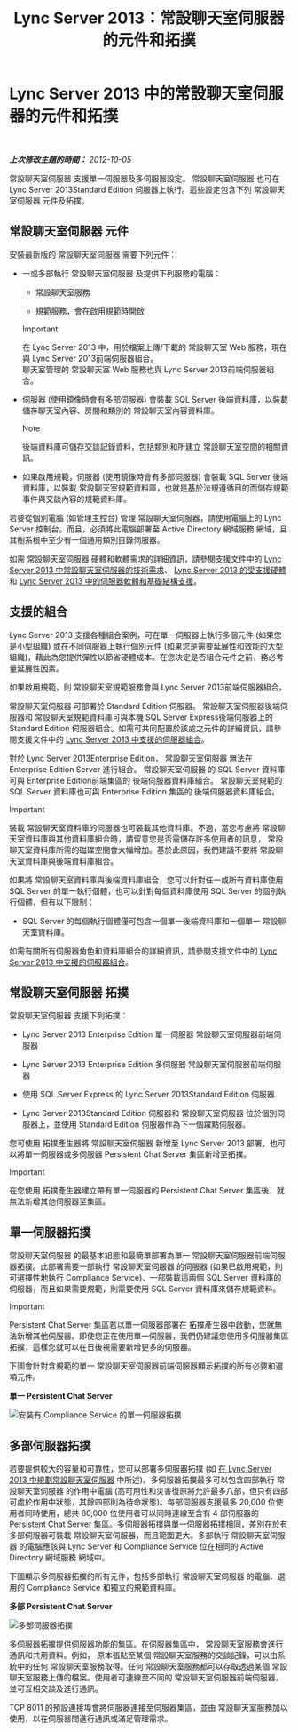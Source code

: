 ﻿---
title: Lync Server 2013：常設聊天室伺服器的元件和拓撲
TOCTitle: 常設聊天室伺服器的元件和拓撲
ms:assetid: 6a0a14a0-baad-44e9-b26e-4d192c0a0e70
ms:mtpsurl: https://technet.microsoft.com/zh-tw/library/Gg398500(v=OCS.15)
ms:contentKeyID: 49291206
ms.date: 08/10/2015
mtps_version: v=OCS.15
ms.translationtype: HT
---

# Lync Server 2013 中的常設聊天室伺服器的元件和拓撲

 

_**上次修改主題的時間：** 2012-10-05_

常設聊天室伺服器 支援單一伺服器及多伺服器設定。 常設聊天室伺服器 也可在 Lync Server 2013Standard Edition 伺服器上執行。這些設定包含下列 常設聊天室伺服器 元件及拓撲。

## 常設聊天室伺服器 元件

安裝最新版的 常設聊天室伺服器 需要下列元件：

  - 一或多部執行 常設聊天室伺服器 及提供下列服務的電腦：
    
      - 常設聊天室服務
    
      - 規範服務，會在啟用規範時開啟
    
    > [!IMPORTANT]  
    > 在 Lync Server 2013 中，用於檔案上傳/下載的 常設聊天室 Web 服務，現在與 Lync Server 2013前端伺服器組合。<br />
    > 聊天室管理的 常設聊天室 Web 服務也與 Lync Server 2013前端伺服器組合。


  - 伺服器 (使用鏡像時會有多部伺服器) 會裝載 SQL Server 後端資料庫，以裝載儲存聊天室內容、房間和類別的 常設聊天室內容資料庫。
    
    > [!NOTE]  
    > 後端資料庫可儲存交談記錄資料，包括類別和所建立 常設聊天室空間的相關資訊。
    


  - 如果啟用規範，伺服器 (使用鏡像時會有多部伺服器) 會裝載 SQL Server 後端資料庫，以裝載 常設聊天室規範資料庫，也就是基於法規遵循目的而儲存規範事件與交談內容的規範資料庫。

若要從個別電腦 (如管理主控台) 管理 常設聊天室伺服器，請使用電腦上的 Lync Server 控制台。而且，必須將此電腦部署至 Active Directory 網域服務 網域，且其樹系根中至少有一個通用類別目錄伺服器。

如需 常設聊天室伺服器 硬體和軟體需求的詳細資訊，請參閱支援文件中的 [Lync Server 2013 中常設聊天室伺服器的技術需求](lync-server-2013-technical-requirements-for-persistent-chat-server.md)、 [Lync Server 2013 的受支援硬體](lync-server-2013-supported-hardware.md)和 [Lync Server 2013 中的伺服器軟體和基礎結構支援](lync-server-2013-server-software-and-infrastructure-support.md)。

## 支援的組合

Lync Server 2013 支援各種組合案例，可在單一伺服器上執行多個元件 (如果您是小型組織) 或在不同伺服器上執行個別元件 (如果您是需要延展性和效能的大型組織)，藉此為您提供彈性以節省硬體成本。在您決定是否組合元件之前，務必考量延展性因素。

如果啟用規範，則 常設聊天室規範服務會與 Lync Server 2013前端伺服器組合。

常設聊天室伺服器 可部署於 Standard Edition 伺服器。 常設聊天室伺服器後端伺服器和 常設聊天室規範資料庫可與本機 SQL Server Express後端伺服器上的 Standard Edition 伺服器組合。如需可共同配置於該處之元件的詳細資訊，請參閱支援文件中的 [Lync Server 2013 中支援的伺服器組合](lync-server-2013-supported-server-collocation.md)。

對於 Lync Server 2013Enterprise Edition， 常設聊天室伺服器 無法在 Enterprise Edition Server 進行組合。 常設聊天室伺服器 的 SQL Server 資料庫可與 Enterprise Edition前端集區的 後端伺服器資料庫組合。 常設聊天室規範的 SQL Server 資料庫也可與 Enterprise Edition 集區的 後端伺服器資料庫組合。

> [!IMPORTANT]  
> 裝載 常設聊天室資料庫的伺服器也可裝載其他資料庫。不過，當您考慮將 常設聊天室資料庫與其他資料庫組合時，請留意您是否需儲存許多使用者的訊息， 常設聊天室資料庫所需的磁碟空間會大幅增加。基於此原因，我們建議不要將 常設聊天室資料庫與後端資料庫組合。



如果將 常設聊天室資料庫與後端資料庫組合，您可以針對任一或所有資料庫使用 SQL Server 的單一執行個體，也可以針對每個資料庫使用 SQL Server 的個別執行個體，但有以下限制：

  - SQL Server 的每個執行個體僅可包含一個單一後端資料庫和一個單一 常設聊天室資料庫。

如需有關所有伺服器角色和資料庫組合的詳細資訊，請參閱支援文件中的 [Lync Server 2013 中支援的伺服器組合](lync-server-2013-supported-server-collocation.md)。

## 常設聊天室伺服器 拓撲

常設聊天室伺服器 支援下列拓撲：

  - Lync Server 2013 Enterprise Edition 單一伺服器 常設聊天室伺服器前端伺服器

  - Lync Server 2013 Enterprise Edition 多伺服器 常設聊天室伺服器前端伺服器

  - 使用 SQL Server Express 的 Lync Server 2013Standard Edition 伺服器

  - Lync Server 2013Standard Edition 伺服器和 常設聊天室伺服器 位於個別伺服器上，並使用 Standard Edition 伺服器作為下一個躍點伺服器。

您可使用 拓撲產生器將 常設聊天室伺服器 新增至 Lync Server 2013 部署，也可以將單一伺服器或多伺服器 Persistent Chat Server 集區新增至拓撲。

> [!IMPORTANT]  
> 在您使用 拓撲產生器建立帶有單一伺服器的 Persistent Chat Server 集區後，就無法新增其他伺服器至集區。



## 單一伺服器拓撲

常設聊天室伺服器 的最基本組態和最簡單部署為單一 常設聊天室伺服器前端伺服器拓撲。此部署需要一部執行 常設聊天室伺服器 的伺服器 (如果已啟用規範，則可選擇性地執行 Compliance Service)、一部裝載這兩個 SQL Server 資料庫的伺服器，而且如果需要規範，則需要使用 SQL Server 資料庫來儲存規範資料。

> [!IMPORTANT]  
> Persistent Chat Server 集區若以單一伺服器部署在 拓撲產生器中啟動，您就無法新增其他伺服器。即使您正在使用單一伺服器，我們仍建議您使用多伺服器集區拓撲，這樣您就可以在日後視需要新增更多的伺服器。



下圖會針對含規範的單一 常設聊天室伺服器前端伺服器顯示拓撲的所有必要和選項元件。

**單一 Persistent Chat Server**

![安裝有 Compliance Service 的單一伺服器拓撲](images/Gg398500.9168fa52-61e0-4d17-a14d-45fd32e81456(OCS.15).jpg "安裝有 Compliance Service 的單一伺服器拓撲")

## 多部伺服器拓撲

若要提供較大的容量和可靠性，您可以部署多伺服器拓撲 (如 [在 Lync Server 2013 中規劃常設聊天室伺服器](lync-server-2013-planning-for-persistent-chat-server.md) 中所述)。多伺服器拓撲最多可以包含四部執行 常設聊天室伺服器 的作用中電腦 (高可用性和災害復原將允許最多八部，但只有四部可處於作用中狀態，其餘四部則為待命狀態)。每部伺服器支援最多 20,000 位使用者同時使用，總共 80,000 位使用者可以同時連線至含有 4 部伺服器的 Persistent Chat Server 集區。多伺服器拓撲與單一伺服器拓撲相同，差別在於有多部伺服器可裝載 常設聊天室伺服器，而且範圍更大。多部執行 常設聊天室伺服器 的電腦應該與 Lync Server 和 Compliance Service 位在相同的 Active Directory 網域服務 網域中。

下圖顯示多伺服器拓撲的所有元件，包括多部執行 常設聊天室伺服器 的電腦、選用的 Compliance Service 和獨立的規範資料庫。

**多部 Persistent Chat Server**

![多部伺服器拓撲](images/Gg398500.19aea898-28df-4d9b-903c-f72ef062d919(OCS.15).jpg "多部伺服器拓撲")

多伺服器拓撲提供伺服器功能的集區。在伺服器集區中， 常設聊天室服務會進行通訊和共用資料。例如， 原本張貼至某個 常設聊天室服務的交談記錄，可以由系統中的任何 常設聊天室服務取得。任何 常設聊天室服務都可以存取透過某個 常設聊天室服務上傳的檔案。使用者可連線至不同的 常設聊天室伺服器前端伺服器，並可互相交談及進行通訊。

TCP 8011 的預設連接埠會將伺服器連接至伺服器集區，並由 常設聊天室服務加以使用，以在伺服器間進行通訊或滿足管理需求。

